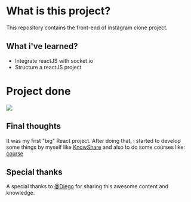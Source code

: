 # What is this project?

This repository contains the front-end of instagram clone project.

## What i've learned?
- Integrate reactJS with socket.io
- Structure a reactJS project   

# Project done
![](instagram.gif)


## Final thoughts
It was my first "big" React project. After doing that, i started to develop some things by myself like [KnowShare](http://github.com/vinioo) and also to do some courses like: [course](http://github.com/vinioo)

## Special thanks
A special thanks to [@Diego](https://github.com/diego3g) for sharing this awesome content and knowledge.
